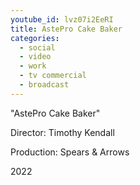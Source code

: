 ```yaml
---
youtube_id: lvz07i2EeRI
title: AstePro Cake Baker
categories:
  - social
  - video
  - work
  - tv commercial
  - broadcast
---
```

"AstePro Cake Baker"

Director: Timothy Kendall

Production: Spears & Arrows

2022